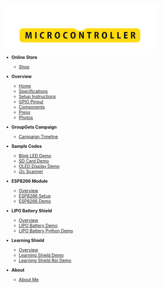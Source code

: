 [![logo](./media/atmegazero_logo_white.png)](/  "ATMegaZero Official Site!")

* **Online Store**
  * [Shop](https://shop.atmegazero.com)

* **Overview**
  * [Home](home.md "ATMegaZero – Documentation")
  * [Specifications](specifications.md "ATMegaZero - Specifications")
  * [Setup Instructions](setup_instructions.md "ATMegaZero – Setup Instructions")
  * [GPIO Pinout](gpio_pinout.md "ATMegaZero - GPIO Pinout")
  * [Components](components.md "ATMegaZero - Components")
  * [Press](press.md "ATMegaZero - Press")
  * [Photos](photos.md "ATMegaZero - Photos")

* **GroupGets Campaign**
  * [Campaign Timeline](groupgets_campaign.md "ATMegaZero - GroupGets Campaign Status")
  
* **Sample Codes**
  * [Blink LED Demo](blink_demo.md "ATMegaZero - Blink LED Sample Code")
  * [SD Card Demo](sd_card_demo.md "ATMegaZero - SD Card Sample Code")
  * [OLED Display Demo](oled_display_demo.md "ATMegaZero - OLED Display Sample Code")
  * [i2c Scanner](i2c_scanner.md "ATMegaZero - i2c Scanner Sample Code")
* **ESP8266 Module**
  * [Overview](esp8266_overview.md "ATMegaZero - ESP8266 Overview")
  * [ESP8266 Setup](esp8266_setup.md "ATMegaZero - ESP8266 Setup Instructions")
  * [ESP8266 Demo](esp8266_demo.md "ATMegaZero - ESP8266 Sample Code")
  
* **LIPO Battery Shield**
  * [Overview](lipo_battery_overview.md "ATMegaZero – LIPO Battery Overview")
  * [LIPO Battery Demo](lipo_battery_demo.md "ATMegaZero - LIPO Battery Shield Sample Code")
  * [LIPO Battery Python Demo](lipo_battery_python_demo.md "ATMegaZero - LIPO Battery Shield Python Sample Code")

* **Learning Shield**
  * [Overview](atmegazero_learning_shield.md "ATMegaZero - Learning Shield")
  * [Learning Shield Demo](atmegazero_learning_shield_demo.md "ATMegaZero - Learning Shield Sample Code")
  * [Learning Shield Rpi Demo](atmegazero_learning_shield_rpi_demo.md "ATMegaZero - Learning Shield Sample Code for the Raspberry Pi")

* **About**
  * [About Me](about.md "ATMegaZero - About the creator")
